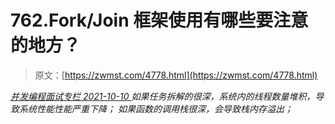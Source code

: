 <!--yml
category: 未分类
date: 0001-01-01 00:00:00
--->

# 762.Fork/Join 框架使用有哪些要注意的地方？

> 原文：[https://zwmst.com/4778.html](https://zwmst.com/4778.html)

   [ *并发编程面试专栏* ](https://zwmst.com/%e5%b9%b6%e5%8f%91%e7%bc%96%e7%a8%8b%e9%9d%a2%e8%af%95%e4%b8%93%e6%a0%8f)*[ <time datetime="2021-10-10T22:44:30+08:00"> 2021-10-10 </time> ](https://zwmst.com/4778.html)  如果任务拆解的很深，系统内的线程数量堆积，导致系统性能性能严重下降；
如果函数的调用栈很深，会导致栈内存溢出；*